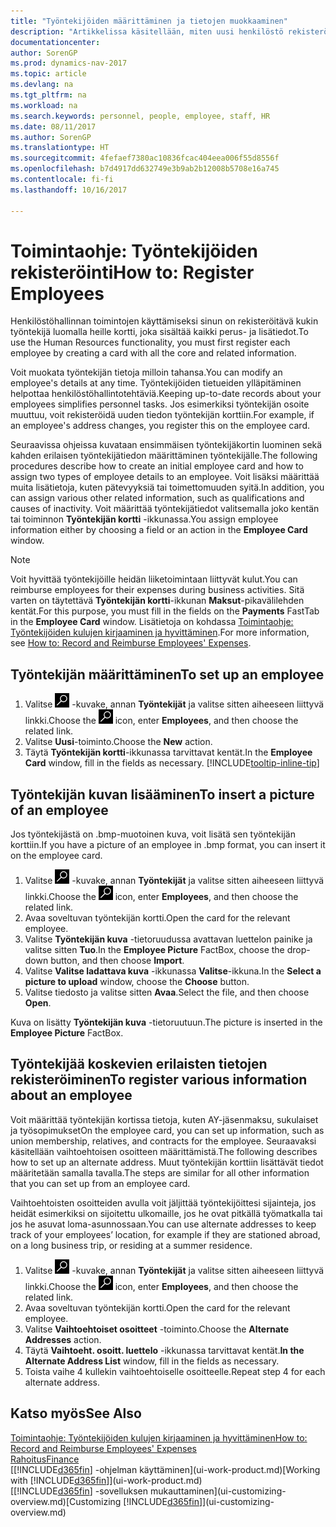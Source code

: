 ```yaml
---
title: "Työntekijöiden määrittäminen ja tietojen muokkaaminen"
description: "Artikkelissa käsitellään, miten uusi henkilöstö rekisteröidään tai nykyisen henkilökunnan tietoja muokataan."
documentationcenter: 
author: SorenGP
ms.prod: dynamics-nav-2017
ms.topic: article
ms.devlang: na
ms.tgt_pltfrm: na
ms.workload: na
ms.search.keywords: personnel, people, employee, staff, HR
ms.date: 08/11/2017
ms.author: SorenGP
ms.translationtype: HT
ms.sourcegitcommit: 4fefaef7380ac10836fcac404eea006f55d8556f
ms.openlocfilehash: b7d4917dd632749e3b9ab2b12008b5708e16a745
ms.contentlocale: fi-fi
ms.lasthandoff: 10/16/2017

---
```

# <a name="how-to-register-employees"></a><span data-ttu-id="e5033-103">Toimintaohje: Työntekijöiden rekisteröinti</span><span class="sxs-lookup"><span data-stu-id="e5033-103">How to: Register Employees</span></span>
<span data-ttu-id="e5033-104">Henkilöstöhallinnan toimintojen käyttämiseksi sinun on rekisteröitävä kukin työntekijä luomalla heille kortti, joka sisältää kaikki perus- ja lisätiedot.</span><span class="sxs-lookup"><span data-stu-id="e5033-104">To use the Human Resources functionality, you must first register each employee by creating a card with all the core and related information.</span></span>

<span data-ttu-id="e5033-105">Voit muokata työntekijän tietoja milloin tahansa.</span><span class="sxs-lookup"><span data-stu-id="e5033-105">You can modify an employee's details at any time.</span></span> <span data-ttu-id="e5033-106">Työntekijöiden tietueiden ylläpitäminen helpottaa henkilöstöhallintotehtäviä.</span><span class="sxs-lookup"><span data-stu-id="e5033-106">Keeping up-to-date records about your employees simplifies personnel tasks.</span></span> <span data-ttu-id="e5033-107">Jos esimerkiksi työntekijän osoite muuttuu, voit rekisteröidä uuden tiedon työntekijän korttiin.</span><span class="sxs-lookup"><span data-stu-id="e5033-107">For example, if an employee's address changes, you register this on the employee card.</span></span>

<span data-ttu-id="e5033-108">Seuraavissa ohjeissa kuvataan ensimmäisen työntekijäkortin luominen sekä kahden erilaisen työntekijätiedon määrittäminen työntekijälle.</span><span class="sxs-lookup"><span data-stu-id="e5033-108">The following procedures describe how to create an initial employee card and how to assign two types of employee details to an employee.</span></span> <span data-ttu-id="e5033-109">Voit lisäksi määrittää muita lisätietoja, kuten pätevyyksiä tai toimettomuuden syitä.</span><span class="sxs-lookup"><span data-stu-id="e5033-109">In addition, you can assign various other related information, such as qualifications and causes of inactivity.</span></span> <span data-ttu-id="e5033-110">Voit määrittää työntekijätiedot valitsemalla joko kentän tai toiminnon **Työntekijän kortti** -ikkunassa.</span><span class="sxs-lookup"><span data-stu-id="e5033-110">You assign employee information either by choosing a field or an action in the **Employee Card** window.</span></span>

> [!NOTE]  
> <span data-ttu-id="e5033-111">Voit hyvittää työntekijöille heidän liiketoimintaan liittyvät kulut.</span><span class="sxs-lookup"><span data-stu-id="e5033-111">You can reimburse employees for their expenses during business activities.</span></span> <span data-ttu-id="e5033-112">Sitä varten on täytettävä **Työntekijän kortti**-ikkunan **Maksut**-pikavälilehden kentät.</span><span class="sxs-lookup"><span data-stu-id="e5033-112">For this purpose, you must fill in the fields on the **Payments** FastTab in the **Employee Card** window.</span></span> <span data-ttu-id="e5033-113">Lisätietoja on kohdassa [Toimintaohje: Työntekijöiden kulujen kirjaaminen ja hyvittäminen](finance-how-record-reimburse-employee-expenses.md).</span><span class="sxs-lookup"><span data-stu-id="e5033-113">For more information, see [How to: Record and Reimburse Employees' Expenses](finance-how-record-reimburse-employee-expenses.md).</span></span>

## <a name="to-set-up-an-employee"></a><span data-ttu-id="e5033-114">Työntekijän määrittäminen</span><span class="sxs-lookup"><span data-stu-id="e5033-114">To set up an employee</span></span>
1. <span data-ttu-id="e5033-115">Valitse ![Etsi sivu tai raportti](media/ui-search/search_small.png "Etsi sivu tai raportti -kuvake") -kuvake, annan **Työntekijät** ja valitse sitten aiheeseen liittyvä linkki.</span><span class="sxs-lookup"><span data-stu-id="e5033-115">Choose the ![Search for Page or Report](media/ui-search/search_small.png "Search for Page or Report icon") icon, enter **Employees**, and then choose the related link.</span></span>
2. <span data-ttu-id="e5033-116">Valitse **Uusi**-toiminto.</span><span class="sxs-lookup"><span data-stu-id="e5033-116">Choose the **New** action.</span></span>
3. <span data-ttu-id="e5033-117">Täytä **Työntekijän kortti**-ikkunassa tarvittavat kentät.</span><span class="sxs-lookup"><span data-stu-id="e5033-117">In the **Employee Card** window, fill in the fields as necessary.</span></span> [!INCLUDE[tooltip-inline-tip](includes/tooltip-inline-tip_md.md)]

## <a name="to-insert-a-picture-of-an-employee"></a><span data-ttu-id="e5033-118">Työntekijän kuvan lisääminen</span><span class="sxs-lookup"><span data-stu-id="e5033-118">To insert a picture of an employee</span></span>
<span data-ttu-id="e5033-119">Jos työntekijästä on .bmp-muotoinen kuva, voit lisätä sen työntekijän korttiin.</span><span class="sxs-lookup"><span data-stu-id="e5033-119">If you have a picture of an employee in .bmp format, you can insert it on the employee card.</span></span>

1. <span data-ttu-id="e5033-120">Valitse ![Etsi sivu tai raportti](media/ui-search/search_small.png "Etsi sivu tai raportti -kuvake") -kuvake, annan **Työntekijät** ja valitse sitten aiheeseen liittyvä linkki.</span><span class="sxs-lookup"><span data-stu-id="e5033-120">Choose the ![Search for Page or Report](media/ui-search/search_small.png "Search for Page or Report icon") icon, enter **Employees**, and then choose the related link.</span></span>
2. <span data-ttu-id="e5033-121">Avaa soveltuvan työntekijän kortti.</span><span class="sxs-lookup"><span data-stu-id="e5033-121">Open the card for the relevant employee.</span></span>
3. <span data-ttu-id="e5033-122">Valitse **Työntekijän kuva** -tietoruudussa avattavan luettelon painike ja valitse sitten **Tuo**.</span><span class="sxs-lookup"><span data-stu-id="e5033-122">In the **Employee Picture** FactBox, choose the drop-down button, and then choose **Import**.</span></span>
4. <span data-ttu-id="e5033-123">Valitse **Valitse ladattava kuva** -ikkunassa **Valitse**-ikkuna.</span><span class="sxs-lookup"><span data-stu-id="e5033-123">In the **Select a picture to upload** window, choose the **Choose** button.</span></span>
5. <span data-ttu-id="e5033-124">Valitse tiedosto ja valitse sitten **Avaa**.</span><span class="sxs-lookup"><span data-stu-id="e5033-124">Select the file, and then choose **Open**.</span></span>

<span data-ttu-id="e5033-125">Kuva on lisätty **Työntekijän kuva** -tietoruutuun.</span><span class="sxs-lookup"><span data-stu-id="e5033-125">The picture is inserted in the **Employee Picture** FactBox.</span></span>

## <a name="to-register-various-information-about-an-employee"></a><span data-ttu-id="e5033-126">Työntekijää koskevien erilaisten tietojen rekisteröiminen</span><span class="sxs-lookup"><span data-stu-id="e5033-126">To register various information about an employee</span></span>
<span data-ttu-id="e5033-127">Voit määrittää työntekijän kortissa tietoja, kuten AY-jäsenmaksu, sukulaiset ja työsopimukset</span><span class="sxs-lookup"><span data-stu-id="e5033-127">On the employee card, you can set up information, such as union membership, relatives, and contracts for the employee.</span></span> <span data-ttu-id="e5033-128">Seuraavaksi käsitellään vaihtoehtoisen osoitteen määrittämistä.</span><span class="sxs-lookup"><span data-stu-id="e5033-128">The following describes how to set up an alternate address.</span></span> <span data-ttu-id="e5033-129">Muut työntekijän korttiin lisättävät tiedot määritetään samalla tavalla.</span><span class="sxs-lookup"><span data-stu-id="e5033-129">The steps are similar for all other information that you can set up from an employee card.</span></span>

<span data-ttu-id="e5033-130">Vaihtoehtoisten osoitteiden avulla voit jäljittää työntekijöittesi sijainteja, jos heidät esimerkiksi on sijoitettu ulkomaille, jos he ovat pitkällä työmatkalla tai jos he asuvat loma-asunnossaan.</span><span class="sxs-lookup"><span data-stu-id="e5033-130">You can use alternate addresses to keep track of your employees’ location, for example if they are stationed abroad, on a long business trip, or residing at a summer residence.</span></span>

1. <span data-ttu-id="e5033-131">Valitse ![Etsi sivu tai raportti](media/ui-search/search_small.png "Etsi sivu tai raportti -kuvake") -kuvake, annan **Työntekijät** ja valitse sitten aiheeseen liittyvä linkki.</span><span class="sxs-lookup"><span data-stu-id="e5033-131">Choose the ![Search for Page or Report](media/ui-search/search_small.png "Search for Page or Report icon") icon, enter **Employees**, and then choose the related link.</span></span>
2. <span data-ttu-id="e5033-132">Avaa soveltuvan työntekijän kortti.</span><span class="sxs-lookup"><span data-stu-id="e5033-132">Open the card for the relevant employee.</span></span>
3. <span data-ttu-id="e5033-133">Valitse **Vaihtoehtoiset osoitteet** -toiminto.</span><span class="sxs-lookup"><span data-stu-id="e5033-133">Choose the **Alternate Addresses** action.</span></span>
4. <span data-ttu-id="e5033-134">Täytä **Vaihtoeht. osoitt. luettelo** -ikkunassa tarvittavat kentät.</span><span class="sxs-lookup"><span data-stu-id="e5033-134">**In the Alternate Address List** window, fill in the fields as necessary.</span></span>
5. <span data-ttu-id="e5033-135">Toista vaihe 4 kullekin vaihtoehtoiselle osoitteelle.</span><span class="sxs-lookup"><span data-stu-id="e5033-135">Repeat step 4 for each alternate address.</span></span>

## <a name="see-also"></a><span data-ttu-id="e5033-136">Katso myös</span><span class="sxs-lookup"><span data-stu-id="e5033-136">See Also</span></span>
[<span data-ttu-id="e5033-137">Toimintaohje: Työntekijöiden kulujen kirjaaminen ja hyvittäminen</span><span class="sxs-lookup"><span data-stu-id="e5033-137">How to: Record and Reimburse Employees' Expenses</span></span>](finance-how-record-reimburse-employee-expenses.md)  
[<span data-ttu-id="e5033-138">Rahoitus</span><span class="sxs-lookup"><span data-stu-id="e5033-138">Finance</span></span>](finance.md)  
<span data-ttu-id="e5033-139">[[!INCLUDE[d365fin](includes/d365fin_md.md)] -ohjelman käyttäminen](ui-work-product.md)</span><span class="sxs-lookup"><span data-stu-id="e5033-139">[Working with [!INCLUDE[d365fin](includes/d365fin_md.md)]](ui-work-product.md)</span></span>  
<span data-ttu-id="e5033-140">[[!INCLUDE[d365fin](includes/d365fin_md.md)] -sovelluksen mukauttaminen](ui-customizing-overview.md)</span><span class="sxs-lookup"><span data-stu-id="e5033-140">[Customizing [!INCLUDE[d365fin](includes/d365fin_md.md)]](ui-customizing-overview.md)</span></span>

